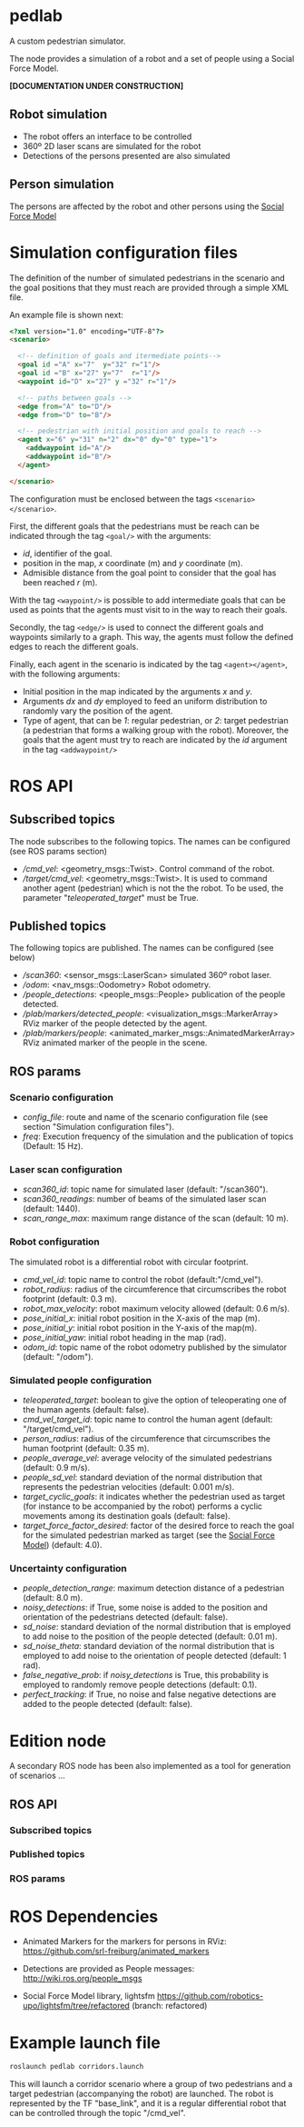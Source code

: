 # pedlab
A custom pedestrian simulator.

The node provides a simulation of a robot and a set of people using a Social Force Model.

**[DOCUMENTATION UNDER CONSTRUCTION]**

## Robot simulation
* The robot offers an interface to be controlled
* 360º 2D laser scans are simulated for the robot
* Detections of the persons presented are also simulated

## Person simulation

The persons are affected by the robot and other persons using the [Social Force Model](https://github.com/robotics-upo/lightsfm/tree/refactored)

# Simulation configuration files

The definition of the number of simulated pedestrians in the scenario and the goal positions that they must reach are provided through a simple XML file.

An example file is shown next:

```html
<?xml version="1.0" encoding="UTF-8"?>
<scenario>

  <!-- definition of goals and itermediate points-->
  <goal id ="A" x="7"  y="32" r="1"/> 	 
  <goal id ="B" x="27" y="7"  r="1"/>
  <waypoint id="D" x="27" y ="32" r="1"/>

  <!-- paths between goals -->
  <edge from="A" to="D"/>
  <edge from="D" to="B"/>

  <!-- pedestrian with initial position and goals to reach -->
  <agent x="6" y="31" n="2" dx="0" dy="0" type="1">
    <addwaypoint id="A"/>
    <addwaypoint id="B"/>
  </agent>

</scenario>
```

The configuration must be enclosed between the tags ```<scenario></scenario>```.

First, the different goals that the pedestrians must be reach can be indicated through the tag ```<goal/>``` with the arguments:
* *id*, identifier of the goal.
* position in the map, *x* coordinate (m) and *y* coordinate (m).
* Admisible distance from the goal point to consider that the goal has been reached *r* (m).

With the tag ```<waypoint/>``` is possible to add intermediate goals that can be used as points that the agents must visit to in the way to reach their goals.

Secondly, the tag ```<edge/>``` is used to connect the different goals and waypoints similarly to a graph. This way, the agents must follow the defined edges to reach the different goals.

Finally, each agent in the scenario is indicated by the tag ```<agent></agent>```, with the following arguments:
* Initial position in the map indicated by the arguments *x* and *y*.
* Arguments *dx* and *dy* employed to feed an uniform distribution to randomly vary the position of the agent.
* Type of agent, that can be *1*: regular pedestrian, or *2*: target pedestrian (a pedestrian that forms a walking group with the robot).
Moreover, the goals that the agent must try to reach are indicated by the *id* argument in the tag ```<addwaypoint/>```


# ROS API

## Subscribed topics

The node subscribes to the following topics. The names can be configured (see ROS params section)

* */cmd\_vel*: <geometry_msgs::Twist>. Control command of the robot.
* */target/cmd_vel*: <geometry_msgs::Twist>. It is used to command another agent (pedestrian) which is not the the robot. To be used, the parameter "*teleoperated\_target*" must be True.

## Published topics

The following topics are published. The names can be configured (see below)

* */scan360*: <sensor_msgs::LaserScan> simulated 360º robot laser.
* */odom*: <nav_msgs::Oodometry> Robot odometry.
* */people\_detections*: <people_msgs::People> publication of the people detected.
* */plab/markers/detected_people*: <visualization_msgs::MarkerArray> RViz marker of the people detected by the agent.
* */plab/markers/people*: <animated_marker_msgs::AnimatedMarkerArray> RViz animated marker of the people in the scene.


## ROS params

### Scenario configuration
* *config_file*: route and name of the scenario configuration file (see section "Simulation configuration files").
* *freq*: Execution frequency of the simulation and the publication of topics (Default: 15 Hz).

### Laser scan configuration
* *scan360\_id*: topic name for simulated laser (default: "/scan360").
* *scan360_readings*: number of beams of the simulated laser scan (default: 1440).
* *scan\_range\_max*: maximum range distance of the scan (default: 10 m).

### Robot configuration

The simulated robot is a differential robot with circular footprint. 

* *cmd\_vel_id*: topic name to control the robot (default:"/cmd_vel").
* *robot\_radius*: radius of the circumference that circumscribes the robot footprint (default: 0.3 m).
* *robot\_max\_velocity*: robot maximum velocity allowed (default: 0.6 m/s).
* *pose\_initial\_x*: initial robot position in the X-axis of the map (m).
* *pose\_initial\_y*: initial robot position in the Y-axis of the map(m).
* *pose\_initial\_yaw*: initial robot heading in the map (rad).
* *odom_id*: topic name of the robot odometry published by the simulator (default: "/odom").

### Simulated people configuration
* *teleoperated\_target*: boolean to give the option of teleoperating one of the human agents (default: false).
* *cmd\_vel\_target\_id*: topic name to control the human agent (default: "/target/cmd_vel").
* *person\_radius*: radius of the circumference that circumscribes the human footprint (default: 0.35 m).
* *people\_average\_vel*: average velocity of the simulated pedestrians (default: 0.9 m/s).
* *people\_sd\_vel*: standard deviation of the normal distribution that represents the pedestrian velocities (default: 0.001 m/s).
* *target\_cyclic\_goals*: it indicates whether the pedestrian used as target (for instance to be accompanied by the robot) performs a cyclic movements among its destination goals (default: false).
* *target\_force\_factor\_desired*: factor of the desired force to reach the goal for the simulated pedestrian marked as target (see the [Social Force Model](https://github.com/robotics-upo/lightsfm/tree/refactored)) (default: 4.0).


### Uncertainty configuration
* *people\_detection\_range*: maximum detection distance of a pedestrian (default: 8.0 m).
* *noisy\_detections*: if True, some noise is added to the position and orientation of the pedestrians detected (default: false).
* *sd\_noise*: standard deviation of the normal distribution that is employed to add noise to the position of the people detected (default: 0.01 m).
* *sd\_noise\_theta*: standard deviation of the normal distribution that is employed to add noise to the orientation of people detected (default: 1 rad).
* *false\_negative\_prob*: if *noisy\_detections* is True, this probability is employed to randomly remove people detections (default: 0.1).
* *perfect\_tracking*: if True, no noise and false negative detections are added to the people detected (default: false).



# Edition node

A secondary ROS node has been also implemented as a tool for generation of scenarios ...

## ROS API

### Subscribed topics
### Published topics
### ROS params


# ROS Dependencies
 
* Animated Markers for the markers for persons in RViz: https://github.com/srl-freiburg/animated_markers

* Detections are provided as People messages: http://wiki.ros.org/people_msgs

* Social Force Model library, lightsfm https://github.com/robotics-upo/lightsfm/tree/refactored (branch: refactored)


# Example launch file

```sh
roslaunch pedlab corridors.launch
```
This will launch a corridor scenario where a group of two pedestrians and a target pedestrian (accompanying the robot) are launched.
The robot is represented by the TF "base_link", and it is a regular differential robot that can be controlled through the topic "/cmd_vel".



